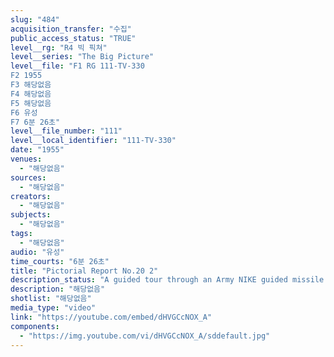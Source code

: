 ```yaml
---
slug: "484"
acquisition_transfer: "수집"
public_access_status: "TRUE"
level__rg: "R4 빅 픽쳐"
level__series: "The Big Picture"
level__file: "F1 RG 111-TV-330
F2 1955
F3 해당없음
F4 해당없음
F5 해당없음
F6 유성
F7 6분 26초"
level__file_number: "111"
level__local_identifier: "111-TV-330"
date: "1955"
venues: 
  - "해당없음"
sources: 
  - "해당없음"
creators: 
  - "해당없음"
subjects: 
  - "해당없음"
tags: 
  - "해당없음"
audio: "유성"
time_courts: "6분 26초"
title: "Pictorial Report No.20 2"
description_status: "A guided tour through an Army NIKE guided missile installation; and a recap of the NATO maneuvers of 1955."
description: "해당없음"
shotlist: "해당없음"
media_type: "video"
link: "https://youtube.com/embed/dHVGCcNOX_A"
components: 
  - "https://img.youtube.com/vi/dHVGCcNOX_A/sddefault.jpg"
---
```

